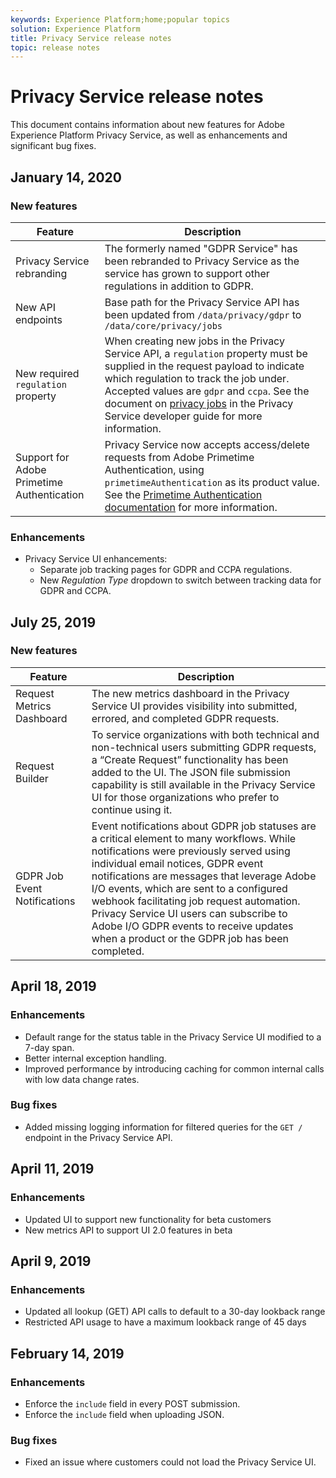 ```yaml
---
keywords: Experience Platform;home;popular topics
solution: Experience Platform
title: Privacy Service release notes
topic: release notes
---
```


# Privacy Service release notes

This document contains information about new features for Adobe Experience Platform Privacy Service, as well as enhancements and significant bug fixes.

## January 14, 2020

### New features

Feature | Description
--- | ---
Privacy Service rebranding | The formerly named "GDPR Service" has been rebranded to Privacy Service as the service has grown to support other regulations in addition to GDPR.
New API endpoints | Base path for the Privacy Service API has been updated from `/data/privacy/gdpr` to `/data/core/privacy/jobs`
New required `regulation` property | When creating new jobs in the Privacy Service API, a `regulation` property must be supplied in the request payload to indicate which regulation to track the job under. Accepted values are `gdpr` and `ccpa`. See the document on [privacy jobs](api/privacy-jobs.md) in the Privacy Service developer guide for more information.
Support for Adobe Primetime Authentication | Privacy Service now accepts access/delete requests from Adobe Primetime Authentication, using `primetimeAuthentication` as its product value. See the [Primetime Authentication documentation](http://tve.helpdocsonline.com/how-to-make-a-privacy-request) for more information.

### Enhancements

* Privacy Service UI enhancements:
    * Separate job tracking pages for GDPR and CCPA regulations.
    * New _Regulation Type_ dropdown to switch between tracking data for GDPR and CCPA.

## July 25, 2019

### New features

Feature | Description
--- | ---
Request Metrics Dashboard | The new metrics dashboard in the Privacy Service UI provides visibility into submitted, errored, and completed GDPR requests. 
Request Builder | To service organizations with both technical and non-technical users submitting GDPR requests, a “Create Request” functionality has been added to the UI. The JSON file submission capability is still available in the Privacy Service UI for those organizations who prefer to continue using it.
GDPR Job Event Notifications | Event notifications about GDPR job statuses are a critical element to many workflows. While notifications were previously served using individual email notices, GDPR event notifications are messages that leverage Adobe I/O events, which are sent to a configured webhook facilitating job request automation. Privacy Service UI users can subscribe to Adobe I/O GDPR events to receive updates when a product or the GDPR job has been completed.

## April 18, 2019

### Enhancements

* Default range for the status table in the Privacy Service UI modified to a 7-day span.
* Better internal exception handling.
* Improved performance by introducing caching for common internal calls with low data change rates.

### Bug fixes

* Added missing logging information for filtered queries for the `GET /` endpoint in the Privacy Service API.

## April 11, 2019

### Enhancements

* Updated UI to support new functionality for beta customers
* New metrics API to support UI 2.0 features in beta

## April 9, 2019

### Enhancements

* Updated all lookup (GET) API calls to default to a 30-day lookback range
* Restricted API usage to have a maximum lookback range of 45 days

## February 14, 2019

### Enhancements

* Enforce the `include` field in every POST submission.
* Enforce the `include` field when uploading JSON.

### Bug fixes

* Fixed an issue where customers could not load the Privacy Service UI.